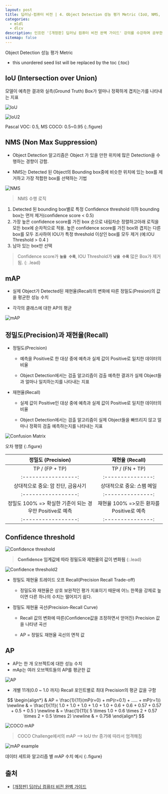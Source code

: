 ```yaml
---
layout: post
title: 딥러닝-컴퓨터 비전 | 4. Object Detection 성능 평가 Metric (IoU, NMS, mAP)
categories: 
  - mldl
  - dlcv
description: 인프런 '[개정판] 딥러닝 컴퓨터 비전 완벽 가이드' 강의를 수강하며 공부한 내용을 정리한 글입니다.
sitemap: false
---
```


Object Detection 성능 평가 Metric 

* this unordered seed list will be replaced by the toc
{:toc}

## IoU (Intersection over Union)

모델이 예측한 결과와 실측(Ground Truth) Box가 얼마나 정확하게 겹치는가를 나타내는 지표

![IoU](/assets/img/blog/IoU.png)

![IoU2](/assets/img/blog/IoU2.png)

Pascal VOC: 0.5, MS COCO: 0.5~0.95
{:.figure}

## NMS (Non Max Suppression)

- Object Detection 알고리즘은 Object 가 있을 만한 위치에 많은 Detection을 수행하는 경향이 강함. 

- NMS는 Detected 된 Object의 Bounding box중에 비슷한 위치에 있는 box를 제거하고 가장 적합한 box를 선택하는 기법

![NMS](/assets/img/blog/NMS.png)

> NMS 수행 로직
1. Detected 된 bounding box별로 특정 Confidence threshold 이하 bounding box는 먼저 제거(confidence score < 0.5)
2. 가장 높은 confidence score를 가진 box 순으로 내림차순 정렬하고아래 로직을 모든 box에 순차적으로 적용.
높은 confidence score를 가진 box와 겹치는 다른 box를 모두 조사하여 IOU가 특정 threshold 이상인 box를 모두 제거 (예:IOU Threshold > 0.4 )
3. 남아 있는 box만 선택

> Confidence score가 **`높을 수록`**, IOU Threshold가 **`낮을 수록`** 많은 Box가 제거됨.
{: .lead}

## mAP

- 실제 Object가 Detected된 재현율(Recall)의 변화에 따른 정밀도(Presion)의 값을 평균한 성능 수치

- 각각의 클래스에 대한 AP의 평균

![mAP](/assets/img/blog/mAP.png)

## 정밀도(Precision)과 재현율(Recall)

- 정밀도(Precision)

    - 예측을 Positive로 한 대상 중에 예측과 실제 값이 Positive로 일치한 데이터의 비율 

    - Object Detection에서는 검출 알고리즘이 검출 예측한 결과가 실제 Object들과 얼마나 일치하는지를 나타내는 지표

- 재현율(Recall)

    - 실제 값이 Positive인 대상 중에 예측과 실제 값이 Positive로 일치한 데이터의 비율

    - Object Detection에서는 검출 알고리즘이 실제 Object들을 빠뜨리지 않고 얼마나 정확히 검출 예측하는지를 나타내는 지표

![Confusion Matrix](/assets/img/blog/ConfusionMatrix.png)

오차 행렬
{:.figure}

|  **정밀도 (Precision)**                  |        **재현율 (Recall)**       |
|:-----------------:|:---------------:|
|      TP / (FP + TP)          |         TP / (FN + TP)           |
|:-----------------:|:---------------:|
| 상대적으로 중요: 암 진단, 금융사기                |     상대적으로 중요: 스팸 메일                     |
|:-----------------:|:---------------:|
| 정밀도 100% => 확실한 기준이 되는 경우만 Positive로 예측  |  재현율 100% =>모든 환자를 Positive로 예측  |
|:-----------------:|:---------------:|

## Confidence threshold

![Confidence threshold](/assets/img/blog/Confidencethreshold.png)

>**Confidence 임계값에 따라 정밀도와 재현율의 값이 변화됨**
{:.lead}

![Confidence threshold2](/assets/img/blog/Confidencethreshold2.png)

- 정밀도 재현율 트레이드 오프 Recall(Precision Recall Trade-off)
    - 정밀도와 재현율은 상호 보완적인 평가 지표이기 때문에 어느 한쪽을 강제로 높이면 다른 하나의 수치는 떨어지기 쉽다.

- 정밀도 재현율 곡선(Precision-Recall Curve)
    - Recall 값의 변화에 따른(Confidence값을 조정하면서 얻어진) Precision 값을 나타낸 곡선

    - AP = 정밀도 재현율 곡선의 면적 값


## AP

- AP는 한 개 오브젝트에 대한 성능 수치
- mAp는 여러 오브젝트들의 AP를 평균한 값

![AP](/assets/img/blog/AP.png)

- 개별 11개(0.0 ~ 1.0 까지) Recall 포인트별로 최대 Precision의 평균 값을 구함

$$
\begin{align*}
& AP = \frac{1}{11}(mP(r=0) + mP(r=0.1) + ….. + mP(r=1)) \newline
& = \frac{1}{11}( 1.0 + 1.0 + 1.0 + 1.0 + 1.0 + 0.6 + 0.6 + 0.57 + 0.57 + 0.5 + 0.5 ) \newline
& = \frac{1}{11}( 5 \times 1.0 + 0.6 \times 2 + 0.57 \times 2 + 0.5 \times 2) \newline
& = 0.758
\end{align*}
$$

![COCO mAP](/assets/img/blog/COCOmAP.png)

>COCO Challenge에서의 mAP --> IoU thr 증가에 따라서 엄격해짐


![mAP example](/assets/img/blog/mAPex.png)

데이터 세트와 알고리즘 별 mAP 수치 예시
{:.figure}

## **출처** 

- [[개정판] 딥러닝 컴퓨터 비전 완벽 가이드](https://www.inflearn.com/course/%EB%94%A5%EB%9F%AC%EB%8B%9D-%EC%BB%B4%ED%93%A8%ED%84%B0%EB%B9%84%EC%A0%84-%EC%99%84%EB%B2%BD%EA%B0%80%EC%9D%B4%EB%93%9C)
